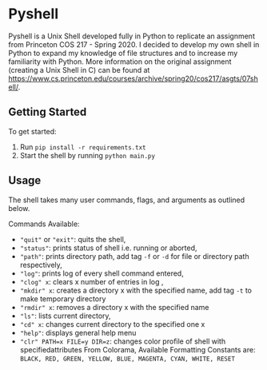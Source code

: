 # Pyshell

Pyshell is a Unix Shell developed fully in Python to replicate an assignment from Princeton COS 217 - Spring 2020. I decided to develop my own shell in Python to expand my knowledge of file structures and to increase my familiarity with Python. More information on the original assignment (creating a Unix Shell in C) can be found at https://www.cs.princeton.edu/courses/archive/spring20/cos217/asgts/07shell/.

## Getting Started

To get started:

1. Run ```pip install -r requirements.txt```
1. Start the shell by running ``` python main.py ```

## Usage

The shell takes many user commands, flags, and arguments as outlined below.

Commands Available:

- ```"quit"``` or ```"exit"```: quits the shell,
- ```"status"```: prints status of shell i.e. running or aborted,
- ```"path"```: prints directory path, add tag ```-f``` or ```-d``` for file or directory path respectively,
- ```"log"```: prints log of every shell command entered,
- ```"clog" x```: clears x number of entries in log ,
- ```"mkdir" x```: creates a directory x with the specified name, add tag ```-t``` to make temporary directory
- ```"rmdir" x```: removes a directory x with the specified name
- ```"ls"```: lists current directory,
- ```"cd" x```: changes current directory to the specified one x
- ```"help"```: displays general help menu
- ```"clr" PATH=x FILE=y DIR=z```: changes color profile of shell with specifiedattributes
                   From Colorama, Available Formatting Constants are: ```BLACK, RED, GREEN, YELLOW, BLUE, MAGENTA, CYAN, WHITE, RESET```
